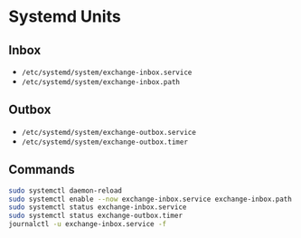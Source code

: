 # Systemd Units

## Inbox
- `/etc/systemd/system/exchange-inbox.service`
- `/etc/systemd/system/exchange-inbox.path`

## Outbox
- `/etc/systemd/system/exchange-outbox.service`
- `/etc/systemd/system/exchange-outbox.timer`

## Commands
```bash
sudo systemctl daemon-reload
sudo systemctl enable --now exchange-inbox.service exchange-inbox.path exchange-outbox.timer
sudo systemctl status exchange-inbox.service
sudo systemctl status exchange-outbox.timer
journalctl -u exchange-inbox.service -f
```

